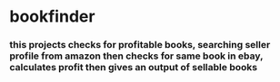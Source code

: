 # bookfinder

### this projects checks for profitable books, searching seller profile from amazon then checks for same book in ebay, calculates profit then gives an output of sellable books